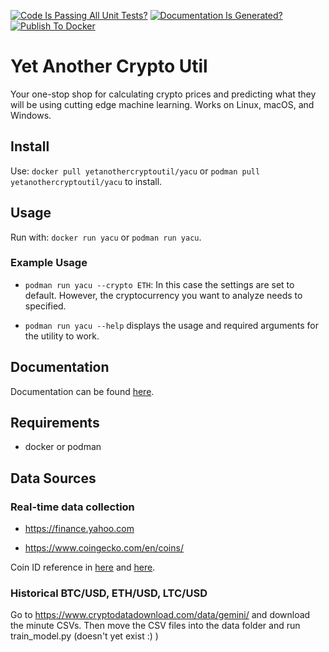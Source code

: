 [![Code Is Passing All Unit Tests?](https://github.com/1103s/crypto-bot/actions/workflows/python-app.yml/badge.svg)](https://github.com/1103s/crypto-bot/actions/workflows/python-app.yml) [![Documentation Is Generated?](https://github.com/1103s/crypto-bot/actions/workflows/gh-pages.yml/badge.svg)](https://github.com/1103s/crypto-bot/actions/workflows/gh-pages.yml) [![Publish To Docker](https://github.com/1103s/crypto-bot/actions/workflows/publish.yml/badge.svg)](https://github.com/1103s/crypto-bot/actions/workflows/publish.yml)

# Yet Another Crypto Util

Your one-stop shop for calculating crypto prices and predicting what they will
be using cutting edge machine learning. Works on Linux, macOS, and Windows.

## Install

Use:
`docker pull yetanothercryptoutil/yacu`
or
`podman pull yetanothercryptoutil/yacu`
to install.

## Usage

Run with:
`docker run yacu`
or
`podman run yacu`.

### Example Usage
- `podman run yacu --crypto ETH`: In this case the settings are set to default. However, the cryptocurrency you want to analyze needs to specified. 

- `podman run yacu --help` displays the usage and required arguments for the utility to work. 

## Documentation

Documentation can be found [here](https://1103s.github.io/crypto-bot/).

## Requirements

- docker or podman

## Data Sources

### Real-time data collection
- https://finance.yahoo.com

- https://www.coingecko.com/en/coins/

Coin ID reference in [here](./data/coingecko_id_list.json) and
[here](./data/kraken_pairs_list.json).

### Historical BTC/USD, ETH/USD, LTC/USD
Go to https://www.cryptodatadownload.com/data/gemini/ and download the minute 
CSVs. Then move the CSV files into the data folder and run train\_model.py 
(doesn't yet exist :) )

